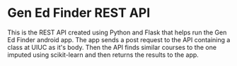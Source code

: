 # Gen Ed Finder REST API
This is the REST API created using Python and Flask that helps run the Gen Ed Finder android app. The app sends a post request to the API containing a class at UIUC as it's body. 
Then the API finds similar courses to the one imputed using scikit-learn and then returns the results to the app.
